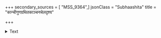 +++
secondary_sources = [ "MSS_9364",]
jsonClass = "Subhaashita"
title = "कान्चीगुणग्रथितकाञ्चनचेलदृश्य"

+++

<details><summary>Text</summary>

कान्चीगुणग्रथितकाञ्चनचेलदृश्य- चण्डातपांशुकविभापरभागशोभि।  
पर्यङ्कमण्डलपरिष्करणं पुरारेर् ध्यायामि ते निखिलमम्ब नितम्बबिभ्बम्॥
</details>
